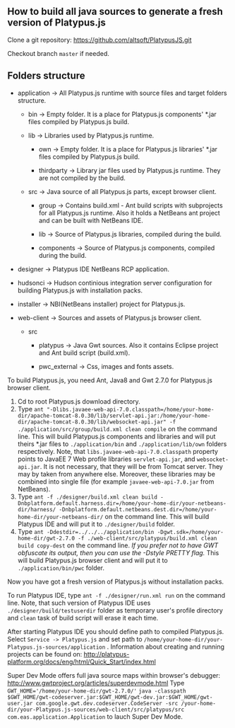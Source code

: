 How to build all java sources to generate a fresh version of Platypus.js
-------------------------------
Clone a git repository: https://github.com/altsoft/PlatypusJS.git

Checkout branch `master` if needed.

Folders structure
-------------------------------
- application  -> All Platypus.js runtime with source files and target folders structure.

  - bin                  -> Empty folder. It is a place for Platypus.js components' *.jar files compiled by Platypus.js build. 
  - lib                  -> Libraries used by Platypus.js runtime.

    - own             -> Empty folder. It is a place for Platypus.js libraries' *.jar files compiled by Platypus.js build.

    - thirdparty      -> Library jar files used by Platypus.js runtime. They are not compiled by the build.

  - src                  -> Java source of all Platypus.js parts, except browser client.

    - group          -> Contains build.xml - Ant build scripts with subprojects for all Platypus.js runtime. Also it holds a NetBeans ant project and can be built with NetBeans IDE.

    - lib	    -> Source of Platypus.js libraries, compiled during the build.

    - components	    -> Source of Platypus.js components, compiled during the build.

- designer                -> Platypus IDE NetBeans RCP application.

- hudsonci                -> Hudson continious integration server configuration for building Platypus.js with installation packs.

- installer               -> NBI(NetBeans installer) project for Platypus.js.

- web-client              -> Sources and assets of Platypus.js browser client.

  - src                 

    - platypus       -> Java Gwt sources. Also it contains Eclipse project and Ant build script (build.xml).

    - pwc_external        -> Css, images and fonts assets. 

To build Platypus.js, you need Ant, Java8 and Gwt 2.7.0 for Platypus.js browser client.

1. Cd to root Platypus.js download directory.
2. Type `ant "-Dlibs.javaee-web-api-7.0.classpath=/home/your-home-dir/apache-tomcat-8.0.30/lib/servlet-api.jar:/home/your-home-dir/apache-tomcat-8.0.30/lib/websocket-api.jar" -f ./application/src/group/build.xml clean compile` on the command line.
This will build Platypus.js components and libraries and will put theirs *.jar files to `./application/bin` and `./application/lib/own` folders respectively.
Note, that `libs.javaee-web-api-7.0.classpath` property points to JavaEE 7 Web profile libraries `servlet-api.jar`, and `websocket-api.jar`. It is not necessary, that they will be from Tomcat server. They may by taken from anywhere else.
Moreover, these libraries may be combined into single file (for example `javaee-web-api-7.0.jar` from NetBeans).
3. Type `ant -f ./designer/build.xml clean build -Dnbplatform.default.harness.dir=/home/your-home-dir/your-netbeans-dir/harness/ -Dnbplatform.default.netbeans.dest.dir=/home/your-home-dir/your-netbeans-dir/` on the command line.
This will build Platypus IDE and will put it to `./designer/build` folder.
4. Type `ant -Ddestdir=../../../application/bin -Dgwt.sdk=/home/your-home-dir/gwt-2.7.0 -f ./web-client/src/platypus/build.xml clean build copy-dest` on the command line. <cite>If you prefer not to have GWT obfuscate its output, then you can use the -Dstyle PRETTY flag. </cite>
This will build Platypus.js browser client and will put it to `./application/bin/pwc` folder.

Now you have got a fresh version of Platypus.js without installation packs.

To run Platypus IDE, type `ant -f ./designer/run.xml run` on the command line.
Note, that such version of Platypus IDE uses `./designer/build/testuserdir` folder as temporary user's profile directory and `clean` task of build script will erase it each time.

After starting Platypus IDE you should define path to compiled Platypus.js. Select `Service -> Platypus.js` and set path to `/home/your-home-dir/your-Platypus.js-sources/application` .
Information about creating and running projects can be found on: http://platypus-platform.org/docs/eng/html/Quick_Start/index.html
    
Super Dev Mode offers full java source maps within browser's debugger: http://www.gwtproject.org/articles/superdevmode.html
Type `GWT_HOME='/home/your-home-dir/gwt-2.7.0/'` `java -classpath $GWT_HOME/gwt-codeserver.jar:$GWT_HOME/gwt-dev.jar:$GWT_HOME/gwt-user.jar com.google.gwt.dev.codeserver.CodeServer -src /your-home-dir/your-Platypus.js-sources/web-client/src/platypus/src com.eas.application.Application` to lauch Super Dev Mode.